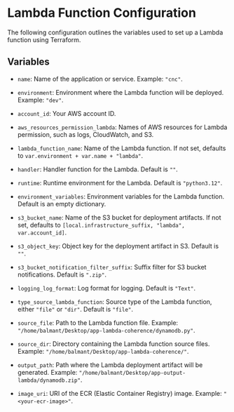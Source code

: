 # Lambda Function Configuration

The following configuration outlines the variables used to set up a Lambda function using Terraform.

## Variables

- `name`: Name of the application or service. Example: `"cnc"`.
- `environment`: Environment where the Lambda function will be deployed. Example: `"dev"`.
- `account_id`: Your AWS account ID.

- `aws_resources_permission_lambda`: Names of AWS resources for Lambda permission, such as logs, CloudWatch, and S3.

- `lambda_function_name`: Name of the Lambda function. If not set, defaults to `var.environment + var.name + "lambda"`.
- `handler`: Handler function for the Lambda. Default is `""`.
- `runtime`: Runtime environment for the Lambda. Default is `"python3.12"`.

- `environment_variables`: Environment variables for the Lambda function. Default is an empty dictionary.

- `s3_bucket_name`: Name of the S3 bucket for deployment artifacts. If not set, defaults to `[local.infrastructure_suffix, "lambda", var.account_id]`.
- `s3_object_key`: Object key for the deployment artifact in S3. Default is `""`.
- `s3_bucket_notification_filter_suffix`: Suffix filter for S3 bucket notifications. Default is `".zip"`.

- `logging_log_format`: Log format for logging. Default is `"Text"`.

- `type_source_lambda_function`: Source type of the Lambda function, either `"file"` or `"dir"`. Default is `"file"`.

- `source_file`: Path to the Lambda function file. Example: `"/home/balmant/Desktop/app-lambda-coherence/dynamodb.py"`.
- `source_dir`: Directory containing the Lambda function source files. Example: `"/home/balmant/Desktop/app-lambda-coherence/"`.
- `output_path`: Path where the Lambda deployment artifact will be generated. Example: `"/home/balmant/Desktop/app-output-lambda/dynamodb.zip"`.

- `image_uri`: URI of the ECR (Elastic Container Registry) image. Example: `"<your-ecr-image>"`.
